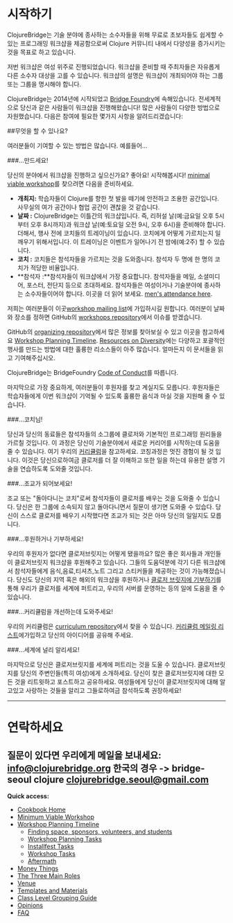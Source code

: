 # 시작하기

ClojureBridge는 기술 분야에 종사하는 소수자들을 위해 무료로 초보자들도 쉽게할 수 있는 프로그래밍 워크샵을 제공함으로써 Clojure 커뮤니티 내에서 다양성을 증가시키는 것을 목표로 하고 있습니다.

저번 워크샵은 여성 위주로 진행되었습니다. 워크샵을 준비할 때 주최자들은 자유롭게 다른 소수자 대상을 고를 수 있습니다. 워크샵의 설명은 워크샵이 개최되어야 하는 그룹 또는 그룹을 명시해야 합니다.

ClojureBridge는 2014년에 시작되었고 [Bridge Foundry](http://bridgefoundry.org/)에 속해있습니다. 전세계적으로 당신과 같은 사람들이 워크샵을 진행해왔습니다! 많은 사람들이 다양한 방법으로 자원했습니다. 다음은 참여에 필요한 몇가지 사항을 알려드리겠습니다:

##무엇을 할 수 있나요?

여러분들이 기여할 수 있는 방법은 많습니다. 예를들어...

###...만드세요!

당신의 분야에서 워크샵을 진행하고 싶으신가요? 좋아요! 시작해봅시다! [minimal viable workshop](https://github.com/ClojureBridge/organizing/blob/master/Minimun-Viable-Workshop.md)를 찾으려면 다음을 준비하세요.

- **개최지:** 학습자들이 Clojure를 향한 첫 발을 떼기에 안전하고 조용한 공간입니다. 사무실의 여가 공간이나 협업 공간이 괜찮을 것 같습니다.
- **날짜 :** ClojureBridge는 이틀간의 워크샵입니다. 즉, 리허설 날(예:금요일 오후 5시부터 오후 8시까지)과 워크샵 날(예:토요일 오전 9시, 오후 6시)을 준비해야 합니다.
더해서, 행사 전에 코치들의 트레이닝이 있습니다. 코치에게 어떻게 가르치는지 일깨우기 위해서입니다. 이 트레이닝은 이벤트가 일어나기 전 밤에(예:2주) 할 수 있습니다.
- **코치 :** 코치들은 참석자들을 가르치는 것을 도와줍니다. 참석자 두 명에 한 명의 코치가 적당한 비율입니다.
- **참석자 :**참석자들이 워크샵에서 가장 중요합니다. 참석자들을 메일, 소셜미디어, 포스터, 전단지 등으로 초대하세요. 참석자들은 여성이거나 기술분야에 종사하는 소수자들이어야 합니다. 이곳을 더 읽어 보세요. [men's attendance here](https://github.com/ClojureBridge/organizing/blob/master/Guidance-to-Mens-Attendance.md).

저희는 여러분들이 이곳[workshop mailing list](https://groups.google.com/forum/#!forum/clojurebridge-workshops)에 가입하시길 원합니다. 여러분이 날짜와 장소를 정하면 GitHub의 [workshops repository](https://github.com/ClojureBridge/Workshops)에서 이슈를 받겠습니다.

GitHub의 [organizing repository](https://github.com/ClojureBridge/organizing)에서 많은 정보를 찾아보실 수 있고 이곳을 참고하세요 [Workshop Planning Timeline](Workshop-Planning-Timeline.md). [Resources on Diversity](Resources-on-Diversity.md)에는 다양하고 포괄적인 행사를 만드는 방법에 대한 훌륭한 리소스들이 아주 많습니다. 얼마든지 이 문서들을 읽고 기여해주십시오.

ClojureBridge는 BridgeFoundry [Code of Conduct](http://bridgefoundry.org/code-of-conduct/)를 따릅니다.

마지막으로 가장 중요하게, 여러분들이 후원자를 찾고 계실지도 모릅니다. 후원자들은 학습자들에게 이번 워크샵이 기억될 수 있도록 훌륭한 음식과 마실 것을 지원해 줄 수 있습니다.


###...코치님!

당신과 당신의 동료들은 참석자들의 소그룹에 클로저와 기본적인 프로그래밍 원리들을 가르칠 것입니다. 이 과정은 당신이 기술분야에서 새로운 커리어를 시작하는데 도움을 줄 수 있습니다. 여기 우리의 [커리큘럼](https://clojurebridge.github.io/curriculum/#/1)을 참고하세요. 코칭과정은 멋진 경험이 될 것 입니다. 이것은 당신으로하여금 클로저를 더 잘 이해하고 또한 일을 하는데 유용한 설명 기술을 연습하도록 도와줄 것입니다.

###...조교가 되어보세요!

조교 또는 "돌아다니는 코치"로써 참석자들이 클로저를 배우는 것을 도와줄 수 있습니다. 당신은 한 그룹에 소속되지 않고 돌아다니면서 질문이 생기면 도와줄 수 있습다. 당신이 스스로 클로저를 배우기 시작했다면 조교가 되는 것은 아마 당신의 일일지도 모릅니다.

###...후원하거나 기부하세요!

우리의 후원자가 없다면 클로저브릿지는 어떻게 됐을까요? 많은 좋은 회사들과 개인들이 클로저브릿지 워크샵을 후원해주고 있습니다. 그들의 도움덕분에 각기 다른 워크샵에서 참석자들에게 음식,음료,티셔츠,노트 그리고 스티커들을 제공하는 것이 가능해졌습니다.
당신도 당신의 지역 혹은 해외의 워크샵을 후원하거나 [클로저 브릿지에 기부하기](http://www.clojurebridge.org/donate)를 통해 우리가 클로저를 세계에 퍼트리고, 우리의 서버를 운영하는 등의 일에 도움을 줄 수 있습니다.


###...커리큘럼을 개선하는데 도와주세요!

우리의 커리큘럼은 [curriculum repository](https://github.com/ClojureBridge/curriculum)에서 찾을 수 있습니다. [커리큘럼 메일링 리스트](https://groups.google.com/forum/#!forum/clojurebridge-curriculum)에가입하고 당신의 아이디어를 공유해 주세요.

###...세계에 널리 알리세요!

마지막으로 당신은 클로저브릿지를 세계에 퍼트리는 것을 도울 수 있습니다. 클로저브릿지를 당신의 주변인들(특히 여성)에게 소개하세요. 당신이 찾은 클로저브릿지에 대한 모든 것을 리트윗하고 포스트하고 공유하세요. 여성들에게 당신이 클로저브릿지에 대해 알고있고 사랑하는 것들을 알리고 그들로하여금 참석하도록 권장하세요!


----

# 연락하세요

질문이 있다면 우리에게 메일을 보내세요: <info@clojurebridge.org>
한국의 경우 -> bridge-seoul clojure <clojurebridge.seoul@gmail.com>
----

**Quick access:**

* [Cookbook Home](README.md)
* [Minimum Viable Workshop](Minimum-Viable-Workshop.md)
* [Workshop Planning Timeline](Workshop-Planning-Timeline.md)
  * [Finding space, sponsors, volunteers, and students](Finding-space-sponsors-volunteers-and-students.md)
  * [Workshop Planning Tasks](Workshop-Planning-Tasks.md)
  * [Installfest Tasks](Installfest-Tasks.md)
  * [Workshop Tasks](Workshop-tasks.md)
  * [Aftermath](Aftermath.md)
* [Money Things](Money-Things.md)
* [The Three Main Roles](Three-Main-Roles.md)
* [Venue](Venue.md)
* [Templates and Materials](Templates-and-Materials.md)
* [Class Level Grouping Guide](Class-level-grouping-guide.md)
* [Opinions](Opinions.md)
* [FAQ](Frequently-Asked-Questions.md)
